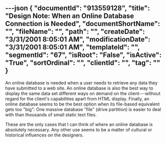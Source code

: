---json
{
  "documentId": "913559128",
  "title": "Design Note: When an Online Database Connection is Needed",
  "documentShortName": "",
  "fileName": "",
  "path": "",
  "createDate": "3/31/2001 8:05:01 AM",
  "modificationDate": "3/31/2001 8:05:01 AM",
  "templateId": "",
  "segmentId": "67",
  "isRoot": "False",
  "isActive": "True",
  "sortOrdinal": "",
  "clientId": "",
  "tag": ""
}
---

An online database is needed when a user needs to retrieve any data they have submitted to a web site. An online database is also the best way to display the same data set different ways on demand on the client---without regard for the client's capabilities apart from HTML display. Finally, an online database seems to be the best option when its file-based equivalent gets too &quot;big&quot;: One massive database &quot;file&quot; (drive partition) is easier to deal with than thousands of small static text files.

These are the only cases that I can think of where an online database is absolutely necessary. Any other use seems to be a matter of cultural or historical influences on the designers.
